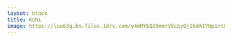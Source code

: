 ```yaml
---
layout: black
title: Kohi
image: https://luu63g.bn.files.1drv.com/y4mMYEQZ9mmrVkLbyOjI6dAIYNp1ntFhTcOoLhvkt1yfTyp2I2IIR9Lr2SKHZp6_AbW0fcha6URSFFAvNatBAXjxasqzx8fYfq8F8ql8c58nkFsGPV0gbRax1ywEFbhENnxzxcL71srTM-2jeBTtQA0ZJUjFDSV0UkmGJMHBH3Crp05STy0cLcfixPxKDuyYYaBxelz2XTXUbr-qiBZICK88Q
---
```


